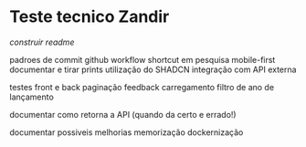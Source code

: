 # Teste tecnico Zandir

*construir readme*

<!-- table of content -->
<!-- setup do projeto front e back -->

padroes de commit
github workflow
shortcut em pesquisa
mobile-first
  documentar e tirar prints
utilização do SHADCN
integração com API externa


testes front e back
paginação
feedback carregamento
filtro de ano de lançamento

documentar como retorna a API (quando da certo e errado!)

documentar possiveis melhorias
  memorização
  dockernização